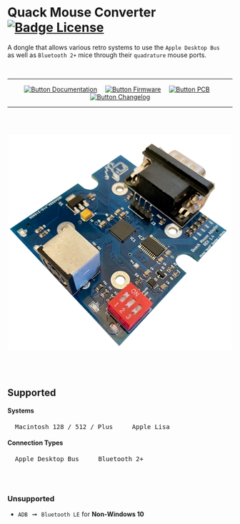 
# Quack Mouse Converter   [![Badge License]][License]

A dongle that allows various retro systems to use the `Apple Desktop Bus` <br>
as well as `Bluetooth 2+` mice through their `quadrature` mouse ports.

<br>

<div align = center>

---

[![Button Documentation]][Documentation]   
[![Button Firmware]][Firmware]   
[![Button PCB]][PCB]   
[![Button Changelog]][Changelog]

---

<br>
<br>

<img
    src = 'Resources/Preview.png'
    width = 500
/>

</div>

<br>
<br>

## Supported

#### Systems

<kbd>  Macintosh 128 / 512 / Plus  </kbd>  <kbd>  Apple Lisa  </kbd>

#### Connection Types

<kbd>  Apple Desktop Bus  </kbd>  <kbd>  Bluetooth 2+  </kbd>

<br>
<br>

### Unsupported

- `ADB`  ➞  `Bluetooth LE` for **Non-Windows 10**

<br>


<!----------------------------------------------------------------------------->

[Documentation]: https://github.com/demik/quack/wiki

[Changelog]: ChangeLog.md
[Firmware]: main/README.md
[License]: LICENSE
[PCB]: EDA/ChangeLog.md


<!-------------------------------[ Badges ]----------------------------------->

[Badge License]: https://img.shields.io/badge/License-Apache_2.0-D22128?style=for-the-badge


<!-------------------------------[ Buttons ]----------------------------------->

[Button Documentation]: https://img.shields.io/badge/Documentation-0099E5?style=for-the-badge&logoColor=white&logo=BookStack
[Button Changelog]: https://img.shields.io/badge/Changelog-21375A?style=for-the-badge&logoColor=white&logo=AzureArtifacts
[Button Firmware]: https://img.shields.io/badge/Firmware-E5426E?style=for-the-badge&logoColor=white&logo=ROS
[Button PCB]: https://img.shields.io/badge/PCB-007c40?style=for-the-badge&logoColor=white&logo=PowerApps
